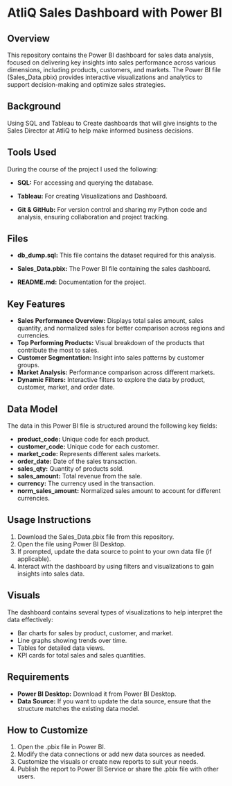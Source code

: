 # AtliQ Sales Dashboard with Power BI

## Overview
This repository contains the Power BI dashboard for sales data analysis, focused on delivering key insights into sales performance across various dimensions, including products, customers, and markets. The Power BI file (Sales_Data.pbix) provides interactive visualizations and analytics to support decision-making and optimize sales strategies.

## Background

Using SQL and Tableau to Create dashboards that will give insights to the Sales Director at AtliQ to help make informed business decisions.

## Tools Used
During the course of the project I used the following:

- **SQL:** For accessing and querying the database.

- **Tableau:** For creating Visualizations and Dashboard.

- **Git & GitHub:** For version control and sharing my Python code and analysis, ensuring collaboration and project tracking.

## Files

- **db_dump.sql:** This file contains the dataset required for this analysis.

- **Sales_Data.pbix:** The Power BI file containing the sales dashboard.
- **README.md:** Documentation for the project.

## Key Features

- **Sales Performance Overview:** Displays total sales amount, sales quantity, and normalized sales for better comparison across regions and currencies.
- **Top Performing Products:** Visual breakdown of the products that contribute the most to sales.
- **Customer Segmentation:** Insight into sales patterns by customer groups.
- **Market Analysis:** Performance comparison across different markets.
- **Dynamic Filters:** Interactive filters to explore the data by product, customer, market, and order date.

## Data Model
The data in this Power BI file is structured around the following key fields:

- **product_code:** Unique code for each product.
- **customer_code:** Unique code for each customer.
- **market_code:** Represents different sales markets.
- **order_date:** Date of the sales transaction.
- **sales_qty:** Quantity of products sold.
- **sales_amount:** Total revenue from the sale.
- **currency:** The currency used in the transaction.
- **norm_sales_amount:** Normalized sales amount to account for different currencies.

## Usage Instructions
1. Download the Sales_Data.pbix file from this repository.
2. Open the file using Power BI Desktop.
3. If prompted, update the data source to point to your own data file (if applicable).
4. Interact with the dashboard by using filters and visualizations to gain insights into sales data.

## Visuals
The dashboard contains several types of visualizations to help interpret the data effectively:

- Bar charts for sales by product, customer, and market.
- Line graphs showing trends over time.
- Tables for detailed data views.
- KPI cards for total sales and sales quantities.

## Requirements
- **Power BI Desktop:** Download it from Power BI Desktop.
- **Data Source:** If you want to update the data source, ensure that the structure matches the existing data model.

## How to Customize
1. Open the .pbix file in Power BI.
2. Modify the data connections or add new data sources as needed.
3. Customize the visuals or create new reports to suit your needs.
4. Publish the report to Power BI Service or share the .pbix file with other users.